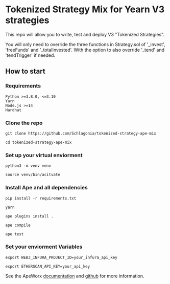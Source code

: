 # Tokenized Strategy Mix for Yearn V3 strategies

This repo will allow you to write, test and deploy V3 "Tokenized Strategies".

You will only need to override the three functions in Strategy.sol of '_invest', 'freeFunds' and '_totalInvested'. With the option to also override '_tend' and 'tendTrigger' if needed.

## How to start

### Requirements
    Python >=3.8.0, <=3.10
    Yarn
    Node.js >=14
    Hardhat

### Clone the repo

    git clone https://github.com/Schlagonia/tokenized-strategy-ape-mix

    cd tokenized-strategy-ape-mix

### Set up your virtual enviorment

    python3 -m venv venv

    source venv/bin/acitvate

### Install Ape and all dependencies

    pip install -r requirements.txt
    
    yarn
    
    ape plugins install .
    
    ape compile
    
    ape test
    
### Set your enviorment Variables

    export WEB3_INFURA_PROJECT_ID=your_infura_api_key

    export ETHERSCAN_API_KEY=your_api_key

See the ApeWorx [documentation](https://docs.apeworx.io/ape/stable/) and [github](https://github.com/ApeWorX/ape) for more information.
